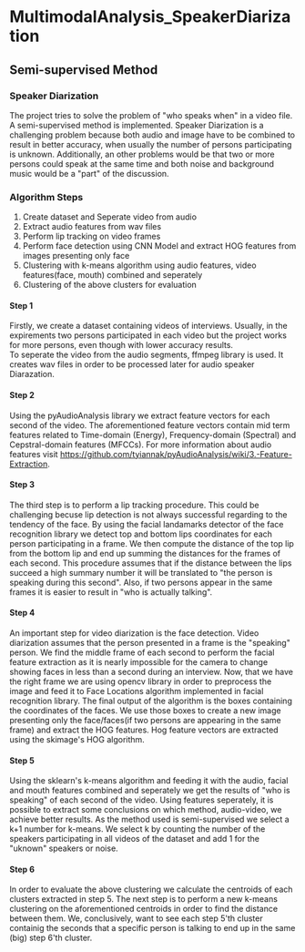 # MultimodalAnalysis_SpeakerDiarization
## Semi-supervised Method


### Speaker Diarization

The project tries to solve the problem of "who speaks when" in a video file. A semi-supervised method is implemented. Speaker Diarization is a challenging problem because both audio and image have to be combined to result in better accuracy, when usually the number of persons participating is unknown. Additionally, an other problems would be that two or more persons could speak at the same time and both noise and background music would be a "part" of the discussion.


### Algorithm Steps

1. Create dataset and Seperate video from audio
2. Extract audio features from wav files
3. Perform lip tracking on video frames
4. Perform face detection using CNN Model and extract HOG features from images presenting only face
5. Clustering with k-means algorithm using audio features, video features(face, mouth) combined and seperately
6. Clustering of the above clusters for evaluation

#### Step 1

Firstly, we create a dataset containing videos of interviews. Usually, in the expirements two persons participated in each video but the project works for more persons, even though with lower accuracy results.  
To seperate the video from the audio segments, ffmpeg library is used. It creates wav files in order to be processed later for audio speaker Diarazation.

#### Step 2

Using the pyAudioAnalysis library we extract feature vectors for each second of the video. The aforementioned feature vectors contain mid term features related to Time-domain (Energy), Frequency-domain (Spectral) and Cepstral-domain features (MFCCs). For more information about audio features visit https://github.com/tyiannak/pyAudioAnalysis/wiki/3.-Feature-Extraction.

#### Step 3

The third step is to perform a lip tracking procedure. This could be challenging becuse lip detection is not always successful regarding to the tendency of the face. By using the facial landamarks detector of the face recognition library we detect top and bottom lips coordinates for each person participating in a frame. We then compute the distance of the top lip from the bottom lip and end up summing the distances for the frames of each second. This procedure assumes that if the distance between the lips succeed a high summary number it will be translated to "the person is speaking during this second". Also, if two persons appear in the same frames it is easier to result in "who is actually talking".

#### Step 4

An important step for video diarization is the face detection. Video diarization assumes that the person presented in a frame is the "speaking" person.  We find the middle frame of each second to perform the facial feature extraction as it is nearly impossible for the camera to change showing faces in less than a second during an interview. Now, that we have the right frame we are using opencv library in order to preprocess the image and feed it to Face Locations algorithm implemented in facial recognition library. The final output of the algorithm is the boxes containing the coordinates of the faces. We use those boxes to create a new image presenting only the face/faces(if two persons are appearing in the same frame) and extract the HOG features. Hog feature vectors are extracted using the skimage's HOG algorithm.

#### Step 5

Using the sklearn's k-means algorithm and feeding it with the audio, facial and mouth features combined and seperately we get the results of "who is speaking" of each second of the video. Using features seperately, it is possible to extract some conclusions on which method, audio-video, we achieve better results.
As the method used is semi-supervised we select a k+1 number for k-means. We select k by counting the number of the speakers participating in all videos of the dataset and add 1 for the "uknown" speakers or noise.

#### Step 6

In order to evaluate the above clustering we calculate the centroids of each clusters extracted in step 5. The next step is to perform a new k-means clustering on the aforementioned centroids in order to find the distance between them. We, conclusively, want to see each step 5'th cluster containig the seconds that a specific person is talking to end up in the same (big) step 6'th cluster. 
